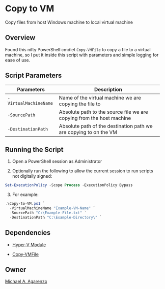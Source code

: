 # Copy to VM

Copy files from host Windows machine to local virtual machine

## Overview

Found this nifty PowerShell cmdlet `Copy-VMFile` to copy a file to a virtual machine, so I put it inside this script with parameters and simple logging for ease of use.

## Script Parameters

| **Parameters** | **Description** |
| -------------- | --------------- |
| `-VirtualMachineName` | Name of the virtual machine we are copying the file to |
| `-SourcePath` | Absolute path to the source file we are copying from the host machine |
| `-DestinationPath` | Absolute path of the destination path we are copying to on the VM |

## Running the Script

1. Open a PowerShell session as Administrator

2. Optionally run the following to allow the current session to run scripts not digitally signed:

```powershell
Set-ExecutionPolicy -Scope Process -ExecutionPolicy Bypass
```

3. For example:

```powershell
.\Copy-to-VM.ps1 `
  -VirtualMachineName "Example-VM-Name" `
  -SourcePath "C:\Example-File.txt" `
  -DestinationPath "C:\Example-Directory\" `
```

## Dependencies

* [Hyper-V Module](https://docs.microsoft.com/en-us/powershell/module/hyper-v/?view=win10-ps)

* [Copy-VMFile](https://docs.microsoft.com/en-us/powershell/module/hyper-v/copy-vmfile?view=win10-ps)

## Owner

[Michael A. Agarenzo](https://magarenzo.com)
